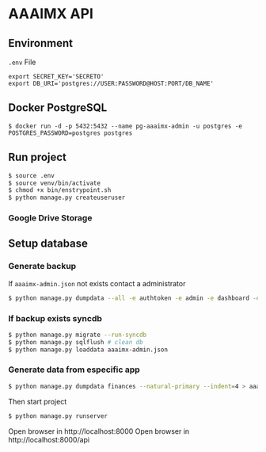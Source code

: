 # AAAIMX API

## Environment
`.env` File
```
export SECRET_KEY='SECRETO'
export DB_URI='postgres://USER:PASSWORD@HOST:PORT/DB_NAME'
```

## Docker PostgreSQL
    $ docker run -d -p 5432:5432 --name pg-aaaimx-admin -u postgres -e POSTGRES_PASSWORD=postgres postgres

## Run project

```bash
$ source .env
$ source venv/bin/activate
$ chmod +x bin/enstrypoint.sh
$ python manage.py createuseruser
```

### Google Drive Storage

## Setup database

### Generate backup
If `aaaimx-admin.json` not exists contact a administrator
```bash
$ python manage.py dumpdata --all -e authtoken -e admin -e dashboard -e sessions --natural-primary --indent=4 > aaaimx-admin.json
```

### If backup exists syncdb
```bash
$ python manage.py migrate --run-syncdb
$ python manage.py sqlflush # clean db
$ python manage.py loaddata aaaimx-admin.json
```

### Generate data from especific app
```bash
$ python manage.py dumpdata finances --natural-primary --indent=4 > aaaimx-finances.json
```

Then start project
```bash
$ python manage.py runserver
```

Open browser in http://localhost:8000
Open browser in http://localhost:8000/api